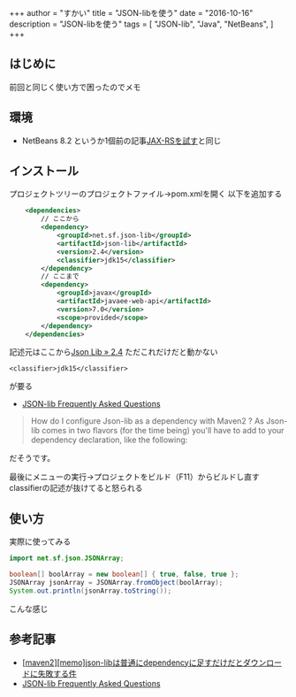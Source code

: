 +++
author = "すかい"
title = "JSON-libを使う"
date = "2016-10-16"
description = "JSON-libを使う"
tags = [
    "JSON-lib",
    "Java",
    "NetBeans",
]
+++

## はじめに

前回と同じく使い方で困ったのでメモ

## 環境

- NetBeans 8.2
というか1個前の記事[JAX-RSを試す](../jax-rs%E3%82%92%E8%A9%A6%E3%81%99/)と同じ

## インストール

プロジェクトツリーのプロジェクトファイル→pom.xmlを開く
以下を追加する

```xml
    <dependencies>
        // ここから
        <dependency>
            <groupId>net.sf.json-lib</groupId>
            <artifactId>json-lib</artifactId>
            <version>2.4</version>
            <classifier>jdk15</classifier>
        </dependency>
        // ここまで
        <dependency>
            <groupId>javax</groupId>
            <artifactId>javaee-web-api</artifactId>
            <version>7.0</version>
            <scope>provided</scope>
        </dependency>
    </dependencies>
```

記述元はここから[Json Lib » 2.4](https://mvnrepository.com/artifact/net.sf.json-lib/json-lib/2.4)
ただこれだけだと動かない

```
<classifier>jdk15</classifier>
```

が要る

- [JSON-lib Frequently Asked Questions](http://json-lib.sourceforge.net/faq.html)

> How do I configure Json-lib as a dependency with Maven2 ?
> As Json-lib comes in two flavors (for the time being) you'll have to add to your dependency declaration, like the following:

だそうです。

最後にメニューの実行→プロジェクトをビルド（F11）からビルドし直す
classifierの記述が抜けてると怒られる

## 使い方

実際に使ってみる

```java
import net.sf.json.JSONArray;

boolean[] boolArray = new boolean[] { true, false, true };
JSONArray jsonArray = JSONArray.fromObject(boolArray);
System.out.println(jsonArray.toString());
```

こんな感じ

## 参考記事

- [[maven2][memo]json-libは普通にdependencyに足すだけだとダウンロードに失敗する件](http://d.hatena.ne.jp/tanamon/20091206/1260106485)
- [JSON-lib Frequently Asked Questions](http://json-lib.sourceforge.net/faq.html)
